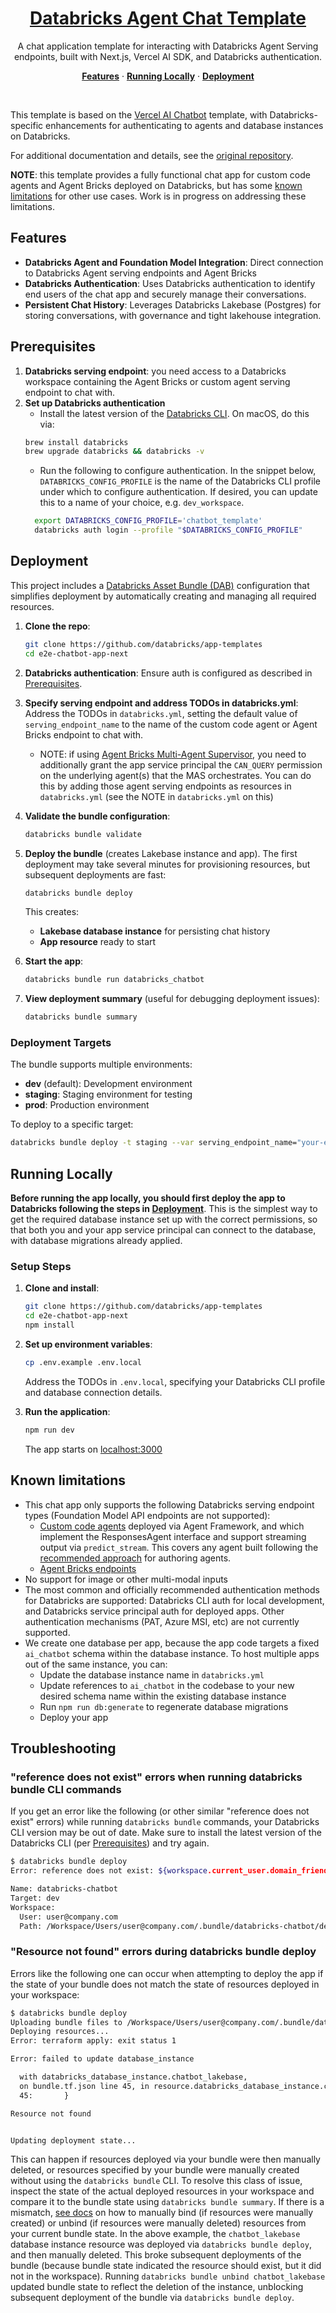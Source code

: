 <a href="https://docs.databricks.com/aws/en/generative-ai/agent-framework/chat-app">
  <h1 align="center">Databricks Agent Chat Template</h1>
</a>

<p align="center">
    A chat application template for interacting with Databricks Agent Serving endpoints, built with Next.js, Vercel AI SDK, and Databricks authentication.
</p>

<p align="center">
  <a href="#features"><strong>Features</strong></a> ·
  <a href="#running-locally"><strong>Running Locally</strong></a> ·
  <a href="#deployment"><strong>Deployment</strong></a>
</p>
<br/>


This template is based on the [Vercel AI Chatbot](https://github.com/vercel/ai-chatbot) template, with Databricks-specific enhancements
for authenticating to agents and database instances on Databricks.

For additional documentation and details, see the [original repository](https://github.com/vercel/ai-chatbot/blob/main/README.md).

**NOTE**: this template provides a fully functional chat app for custom code agents and Agent Bricks deployed on Databricks,
but has some [known limitations](#known-limitations) for other use cases. Work is in progress on addressing these limitations.

## Features

- **Databricks Agent and Foundation Model Integration**: Direct connection to Databricks Agent serving endpoints and Agent Bricks
- **Databricks Authentication**: Uses Databricks authentication to identify end users of the chat app and securely manage their conversations.
- **Persistent Chat History**: Leverages Databricks Lakebase (Postgres) for storing conversations, with governance and tight lakehouse integration.

## Prerequisites

1. **Databricks serving endpoint**: you need access to a Databricks workspace containing the Agent Bricks or custom agent serving endpoint to chat with. 
2. **Set up Databricks authentication**
   - Install the latest version of the [Databricks CLI](https://docs.databricks.com/en/dev-tools/cli/install.html). On macOS, do this via:
   ```bash
   brew install databricks
   brew upgrade databricks && databricks -v
   ```
   - Run the following to configure authentication.
     In the snippet below, `DATABRICKS_CONFIG_PROFILE` is the name of the Databricks CLI profile under which to configure
     authentication. If desired, you can update this to a name of your choice, e.g. `dev_workspace`.
   ```bash
     export DATABRICKS_CONFIG_PROFILE='chatbot_template'
     databricks auth login --profile "$DATABRICKS_CONFIG_PROFILE"
   ```
   
## Deployment

This project includes a [Databricks Asset Bundle (DAB)](https://docs.databricks.com/aws/en/dev-tools/bundles/apps-tutorial) configuration that simplifies deployment by automatically creating and managing all required resources.

1. **Clone the repo**:
   ```bash
   git clone https://github.com/databricks/app-templates
   cd e2e-chatbot-app-next
   ```
2. **Databricks authentication**: Ensure auth is configured as described in [Prerequisites](#prerequisites).
3. **Specify serving endpoint and address TODOs in databricks.yml**: Address the TODOs in `databricks.yml`, setting the default value of `serving_endpoint_name` to the name of the custom code agent or Agent Bricks endpoint to chat with.
   - NOTE: if using [Agent Bricks Multi-Agent Supervisor](https://docs.databricks.com/aws/en/generative-ai/agent-bricks/multi-agent-supervisor), you need to additionally grant the app service principal the `CAN_QUERY` permission on the underlying agent(s) that the MAS orchestrates. You can do this by adding those
   agent serving endpoints as resources in `databricks.yml` (see the NOTE in `databricks.yml` on this)
4. **Validate the bundle configuration**:
   ```bash
   databricks bundle validate
   ```

5. **Deploy the bundle** (creates Lakebase instance and app). The first deployment may take several minutes for provisioning resources, but subsequent deployments are fast:
   ```bash
   databricks bundle deploy
   ```

   This creates:
   - **Lakebase database instance** for persisting chat history
   - **App resource** ready to start

6. **Start the app**:
   ```bash
   databricks bundle run databricks_chatbot
   ```

7. **View deployment summary** (useful for debugging deployment issues):
   ```bash
   databricks bundle summary
   ```

### Deployment Targets

The bundle supports multiple environments:

- **dev** (default): Development environment
- **staging**: Staging environment for testing
- **prod**: Production environment

To deploy to a specific target:
```bash
databricks bundle deploy -t staging --var serving_endpoint_name="your-endpoint"
```

## Running Locally

**Before running the app locally, you should first deploy the app to Databricks following the steps 
in [Deployment](#deployment)**. This is the simplest way to get the required database instance set up with the correct permissions,
so that both you and your app service principal can connect to the database, with database migrations already applied.

### Setup Steps

1. **Clone and install**:
   ```bash
   git clone https://github.com/databricks/app-templates
   cd e2e-chatbot-app-next
   npm install
   ```

2. **Set up environment variables**:
   ```bash
   cp .env.example .env.local
   ```

   Address the TODOs in `.env.local`, specifying your Databricks CLI profile and database connection details. 

3. **Run the application**:
   ```bash
   npm run dev
   ```

   The app starts on [localhost:3000](http://localhost:3000)

## Known limitations
* This chat app only supports the following Databricks serving endpoint types (Foundation Model API endpoints are not supported):
  * [Custom code agents](https://docs.databricks.com/aws/en/generative-ai/agent-framework/author-agent) deployed via Agent Framework, and which implement the ResponsesAgent interface and support streaming output via `predict_stream`. This covers any agent built following the [recommended approach](https://docs.databricks.com/aws/en/generative-ai/agent-framework/author-agent) for authoring agents.
  * [Agent Bricks endpoints](https://docs.databricks.com/aws/en/generative-ai/agent-bricks/)
* No support for image or other multi-modal inputs
* The most common and officially recommended authentication methods for Databricks are supported: Databricks CLI auth for local development, and Databricks service principal auth for deployed apps. Other authentication mechanisms (PAT, Azure MSI, etc) are not currently supported.
* We create one database per app, because the app code targets a fixed `ai_chatbot` schema within the database instance. To host multiple apps out of the same instance, you can:
    * Update the database instance name in `databricks.yml`
    * Update references to `ai_chatbot` in the codebase to your new desired schema name within the existing database instance
    * Run `npm run db:generate` to regenerate database migrations
    * Deploy your app

## Troubleshooting

### "reference does not exist" errors when running databricks bundle CLI commands
If you get an error like the following (or other similar "reference does not exist" errors) 
while running `databricks bundle` commands, your Databricks CLI version may be out of date.
Make sure to install the latest version of the Databricks CLI (per [Prerequisites](#prerequisites)) and try again.

```bash
$ databricks bundle deploy
Error: reference does not exist: ${workspace.current_user.domain_friendly_name}

Name: databricks-chatbot
Target: dev
Workspace:
  User: user@company.com
  Path: /Workspace/Users/user@company.com/.bundle/databricks-chatbot/dev
```

### "Resource not found" errors during databricks bundle deploy

Errors like the following one can occur when attempting to deploy the app if the state of your bundle does not match the state of resources
deployed in your workspace:

```bash
$ databricks bundle deploy
Uploading bundle files to /Workspace/Users/user@company.com/.bundle/databricks-chatbot/dev/files...
Deploying resources...
Error: terraform apply: exit status 1

Error: failed to update database_instance

  with databricks_database_instance.chatbot_lakebase,
  on bundle.tf.json line 45, in resource.databricks_database_instance.chatbot_lakebase:
  45:       }

Resource not found


Updating deployment state...
```

This can happen if resources deployed via your bundle were then manually deleted, or resources specified by your bundle
were manually created without using the `databricks bundle` CLI. To resolve this class of issue, inspect the state of the actual deployed resources
in your workspace and compare it to the bundle state using `databricks bundle summary`. If there is a mismatch,
[see docs](https://docs.databricks.com/aws/en/dev-tools/bundles/faqs#can-i-port-existing-jobs-pipelines-dashboards-and-other-databricks-objects-into-my-bundle) on how to
manually bind (if resources were manually created) or unbind (if resources were manually deleted) resources
from your current bundle state. In the above example, the `chatbot_lakebase` database instance resource
was deployed via `databricks bundle deploy`, and then manually deleted. This broke subsequent deployments of the bundle
(because bundle state indicated the resource should exist, but it did not in the workspace). Running `databricks bundle unbind chatbot_lakebase` updated bundle state to reflect the deletion of the instance, 
unblocking subsequent deployment of the bundle via `databricks bundle deploy`.

